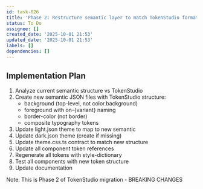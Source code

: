 ```yaml
---
id: task-026
title: 'Phase 2: Restructure semantic layer to match TokenStudio format'
status: To Do
assignee: []
created_date: '2025-10-01 21:53'
updated_date: '2025-10-01 21:53'
labels: []
dependencies: []
---
```




## Implementation Plan

1. Analyze current semantic structure vs TokenStudio
2. Create new semantic JSON files with TokenStudio structure:
   - background (top-level, not color.background)
   - foreground with on-{variant} naming
   - border-color (not border)
   - composite typography tokens
3. Update light.json theme to map to new semantic
4. Update dark.json theme (create if missing)
5. Update theme.css.ts contract to match new structure
6. Update all component token references
7. Regenerate all tokens with style-dictionary
8. Test all components with new token structure
9. Update documentation

Note: This is Phase 2 of TokenStudio migration - BREAKING CHANGES
